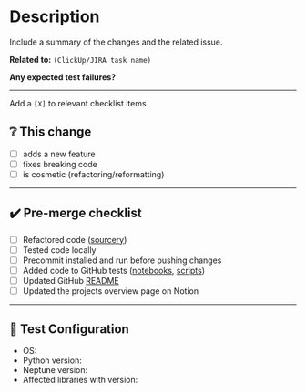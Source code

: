 # Description

Include a summary of the changes and the related issue.

__Related to:__ `(ClickUp/JIRA task name)`

__Any expected test failures?__

---

Add a `[X]` to relevant checklist items

## ❔ This change

- [ ] adds a new feature
- [ ] fixes breaking code
- [ ] is cosmetic (refactoring/reformatting)

---

## ✔️ Pre-merge checklist

- [ ] Refactored code ([sourcery](https://sourcery.ai/))
- [ ] Tested code locally
- [ ] Precommit installed and run before pushing changes
- [ ] Added code to GitHub tests ([notebooks](workflows/test-notebooks.yml), [scripts](workflows/test-scripts.yml))
- [ ] Updated GitHub [README](../README.md)
- [ ] Updated the projects overview page on Notion

---

## 🧪 Test Configuration

- OS:
- Python version:
- Neptune version:
- Affected libraries with version:
